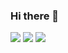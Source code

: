 ### Hi there 👋

<!--
**ouseqqam/ouseqqam** is a ✨ _special_ ✨ repository because its `README.md` (this file) appears on your GitHub profile.

Here are some ideas to get you started:
- 🔭 I’m currently working on ...
- 🌱 I’m currently learning ...
- 👯 I’m looking to collaborate on ...
- 🤔 I’m looking for help with ...
- 💬 Ask me about ...
- 📫 How to reach me: ...
- 😄 Pronouns: ...
- ⚡ Fun fact: ...
-->



<img src="https://1337-readme.vercel.app/api/profile?cursus=42&login=ouseqqam" />      <img src= " [![Top Langs](https://github-readme-stats.vercel.app/api/top-langs/?username=ouseqqam)](https://github.com/anuraghazra/github-readme-stats)
" />
<img src="https://github-readme-stats.vercel.app/api?username=ouseqqam" />                                  



